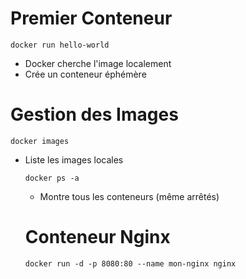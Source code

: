 # Premier Conteneur
  ```
docker run hello-world

  ```
- Docker cherche l'image localement
- Crée un conteneur éphémère

# Gestion des Images
  ```
docker images

  ```
- Liste les images locales
  ```
  docker ps -a
  
  ```

  - Montre tous les conteneurs (même arrêtés)

  # Conteneur Nginx
  ```
  docker run -d -p 8080:80 --name mon-nginx nginx
  
  ```



